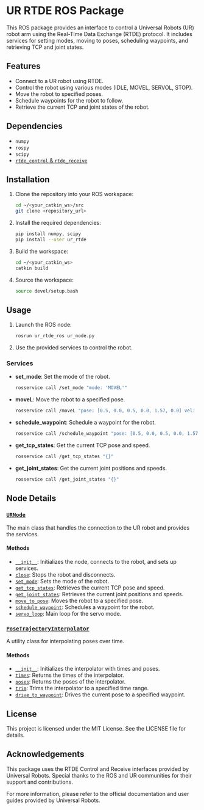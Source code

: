 # UR RTDE ROS Package

This ROS package provides an interface to control a Universal Robots (UR) robot arm using the Real-Time Data Exchange (RTDE) protocol. It includes services for setting modes, moving to poses, scheduling waypoints, and retrieving TCP and joint states.

## Features

- Connect to a UR robot using RTDE.
- Control the robot using various modes (IDLE, MOVEL, SERVOL, STOP).
- Move the robot to specified poses.
- Schedule waypoints for the robot to follow.
- Retrieve the current TCP and joint states of the robot.

## Dependencies
- `numpy`
- `rospy`
- `scipy`
- [`rtde_control` & `rtde_receive`](url:https://sdurobotics.gitlab.io/ur_rtde/)


## Installation

1. Clone the repository into your ROS workspace:
    ```bash
    cd ~/<your_catkin_ws>/src
    git clone <repository_url>
    ```

2. Install the required dependencies:
    ```bash
    pip install numpy, scipy
    pip install --user ur_rtde
    ```

3. Build the workspace:
    ```bash
    cd ~/<your_catkin_ws>
    catkin build
    ```

4. Source the workspace:
    ```bash
    source devel/setup.bash
    ```

## Usage

1. Launch the ROS node:
    ```sh
    rosrun ur_rtde_ros ur_node.py
    ```

2. Use the provided services to control the robot.

### Services

- **set_mode**: Set the mode of the robot.
    ```sh
    rosservice call /set_mode "mode: 'MOVEL'"
    ```

- **moveL**: Move the robot to a specified pose.
    ```sh
    rosservice call /moveL "pose: [0.5, 0.0, 0.5, 0.0, 1.57, 0.0] vel: 0.5 acc: 0.5"
    ```

- **schedule_waypoint**: Schedule a waypoint for the robot.
    ```sh
    rosservice call /schedule_waypoint "pose: [0.5, 0.0, 0.5, 0.0, 1.57, 0.0] target_time: 5.0"
    ```

- **get_tcp_states**: Get the current TCP pose and speed.
    ```sh
    rosservice call /get_tcp_states "{}"
    ```

- **get_joint_states**: Get the current joint positions and speeds.
    ```sh
    rosservice call /get_joint_states "{}"
    ```

## Node Details

### [`URNode`](command:_github.copilot.openSymbolFromReferences?%5B%7B%22%24mid%22%3A1%2C%22path%22%3A%22%2Fhome%2Fhaoran_zheng%2FDocuments%2FLfD_tactile%2FAvatar-ROS%2Fsrc%2Fur_rtde_ros%2Fur_node.py%22%2C%22scheme%22%3A%22file%22%7D%2C%7B%22line%22%3A23%2C%22character%22%3A6%7D%5D "src/ur_rtde_ros/ur_node.py")

The main class that handles the connection to the UR robot and provides the services.

#### Methods

- [`__init__`](command:_github.copilot.openSymbolFromReferences?%5B%7B%22%24mid%22%3A1%2C%22path%22%3A%22%2Fhome%2Fhaoran_zheng%2FDocuments%2FLfD_tactile%2FAvatar-ROS%2Fsrc%2Fur_rtde_ros%2Futils%2Fpose_trajectory_interpolator.py%22%2C%22scheme%22%3A%22file%22%7D%2C%7B%22line%22%3A24%2C%22character%22%3A8%7D%5D "src/ur_rtde_ros/utils/pose_trajectory_interpolator.py"): Initializes the node, connects to the robot, and sets up services.
- [`close`](command:_github.copilot.openSymbolFromReferences?%5B%7B%22%24mid%22%3A1%2C%22path%22%3A%22%2Fhome%2Fhaoran_zheng%2FDocuments%2FLfD_tactile%2FAvatar-ROS%2Fsrc%2Fur_rtde_ros%2Fur_node.py%22%2C%22scheme%22%3A%22file%22%7D%2C%7B%22line%22%3A53%2C%22character%22%3A8%7D%5D "src/ur_rtde_ros/ur_node.py"): Stops the robot and disconnects.
- [`set_mode`](command:_github.copilot.openSymbolFromReferences?%5B%7B%22%24mid%22%3A1%2C%22path%22%3A%22%2Fhome%2Fhaoran_zheng%2FDocuments%2FLfD_tactile%2FAvatar-ROS%2Fdevel%2Flib%2Fpython3%2Fdist-packages%2Fur_rtde_ros%2Fsrv%2F_set_mode.py%22%2C%22scheme%22%3A%22file%22%7D%2C%7B%22line%22%3A242%2C%22character%22%3A6%7D%5D "devel/lib/python3/dist-packages/ur_rtde_ros/srv/_set_mode.py"): Sets the mode of the robot.
- [`get_tcp_states`](command:_github.copilot.openSymbolFromReferences?%5B%7B%22%24mid%22%3A1%2C%22path%22%3A%22%2Fhome%2Fhaoran_zheng%2FDocuments%2FLfD_tactile%2FAvatar-ROS%2Fsrc%2Fur_rtde_ros%2Fur_node.py%22%2C%22scheme%22%3A%22file%22%7D%2C%7B%22line%22%3A66%2C%22character%22%3A8%7D%5D "src/ur_rtde_ros/ur_node.py"): Retrieves the current TCP pose and speed.
- [`get_joint_states`](command:_github.copilot.openSymbolFromReferences?%5B%7B%22%24mid%22%3A1%2C%22path%22%3A%22%2Fhome%2Fhaoran_zheng%2FDocuments%2FLfD_tactile%2FAvatar-ROS%2Fsrc%2Fur_rtde_ros%2Fur_node.py%22%2C%22scheme%22%3A%22file%22%7D%2C%7B%22line%22%3A71%2C%22character%22%3A8%7D%5D "src/ur_rtde_ros/ur_node.py"): Retrieves the current joint positions and speeds.
- [`move_to_pose`](command:_github.copilot.openSymbolFromReferences?%5B%7B%22%24mid%22%3A1%2C%22path%22%3A%22%2Fhome%2Fhaoran_zheng%2FDocuments%2FLfD_tactile%2FAvatar-ROS%2Fsrc%2Fur_rtde_ros%2Fur_node.py%22%2C%22scheme%22%3A%22file%22%7D%2C%7B%22line%22%3A76%2C%22character%22%3A8%7D%5D "src/ur_rtde_ros/ur_node.py"): Moves the robot to a specified pose.
- [`schedule_waypoint`](command:_github.copilot.openSymbolFromReferences?%5B%7B%22%24mid%22%3A1%2C%22path%22%3A%22%2Fhome%2Fhaoran_zheng%2FDocuments%2FLfD_tactile%2FAvatar-ROS%2Fsrc%2Fur_rtde_ros%2Futils%2Fpose_trajectory_interpolator.py%22%2C%22scheme%22%3A%22file%22%7D%2C%7B%22line%22%3A123%2C%22character%22%3A8%7D%5D "src/ur_rtde_ros/utils/pose_trajectory_interpolator.py"): Schedules a waypoint for the robot.
- [`servo_loop`](command:_github.copilot.openSymbolFromReferences?%5B%7B%22%24mid%22%3A1%2C%22path%22%3A%22%2Fhome%2Fhaoran_zheng%2FDocuments%2FLfD_tactile%2FAvatar-ROS%2Fsrc%2Fur_rtde_ros%2Fur_node.py%22%2C%22scheme%22%3A%22file%22%7D%2C%7B%22line%22%3A106%2C%22character%22%3A8%7D%5D "src/ur_rtde_ros/ur_node.py"): Main loop for the servo mode.

### [`PoseTrajectoryInterpolator`](command:_github.copilot.openSymbolFromReferences?%5B%7B%22%24mid%22%3A1%2C%22path%22%3A%22%2Fhome%2Fhaoran_zheng%2FDocuments%2FLfD_tactile%2FAvatar-ROS%2Fsrc%2Fur_rtde_ros%2Futils%2Fpose_trajectory_interpolator.py%22%2C%22scheme%22%3A%22file%22%7D%2C%7B%22line%22%3A23%2C%22character%22%3A6%7D%5D "src/ur_rtde_ros/utils/pose_trajectory_interpolator.py")

A utility class for interpolating poses over time.

#### Methods

- [`__init__`](command:_github.copilot.openSymbolFromReferences?%5B%7B%22%24mid%22%3A1%2C%22path%22%3A%22%2Fhome%2Fhaoran_zheng%2FDocuments%2FLfD_tactile%2FAvatar-ROS%2Fsrc%2Fur_rtde_ros%2Futils%2Fpose_trajectory_interpolator.py%22%2C%22scheme%22%3A%22file%22%7D%2C%7B%22line%22%3A24%2C%22character%22%3A8%7D%5D "src/ur_rtde_ros/utils/pose_trajectory_interpolator.py"): Initializes the interpolator with times and poses.
- [`times`](command:_github.copilot.openSymbolFromReferences?%5B%7B%22%24mid%22%3A1%2C%22path%22%3A%22%2Fhome%2Fhaoran_zheng%2FDocuments%2FLfD_tactile%2FAvatar-ROS%2Fsrc%2Fur_rtde_ros%2Futils%2Fpose_trajectory_interpolator.py%22%2C%22scheme%22%3A%22file%22%7D%2C%7B%22line%22%3A24%2C%22character%22%3A23%7D%5D "src/ur_rtde_ros/utils/pose_trajectory_interpolator.py"): Returns the times of the interpolator.
- [`poses`](command:_github.copilot.openSymbolFromReferences?%5B%7B%22%24mid%22%3A1%2C%22path%22%3A%22%2Fhome%2Fhaoran_zheng%2FDocuments%2FLfD_tactile%2FAvatar-ROS%2Fsrc%2Fur_rtde_ros%2Futils%2Fpose_trajectory_interpolator.py%22%2C%22scheme%22%3A%22file%22%7D%2C%7B%22line%22%3A24%2C%22character%22%3A42%7D%5D "src/ur_rtde_ros/utils/pose_trajectory_interpolator.py"): Returns the poses of the interpolator.
- [`trim`](command:_github.copilot.openSymbolFromReferences?%5B%7B%22%24mid%22%3A1%2C%22path%22%3A%22%2Fhome%2Fhaoran_zheng%2FDocuments%2FLfD_tactile%2FAvatar-ROS%2Fsrc%2Fur_rtde_ros%2Futils%2Fpose_trajectory_interpolator.py%22%2C%22scheme%22%3A%22file%22%7D%2C%7B%22line%22%3A65%2C%22character%22%3A8%7D%5D "src/ur_rtde_ros/utils/pose_trajectory_interpolator.py"): Trims the interpolator to a specified time range.
- [`drive_to_waypoint`](command:_github.copilot.openSymbolFromReferences?%5B%7B%22%24mid%22%3A1%2C%22path%22%3A%22%2Fhome%2Fhaoran_zheng%2FDocuments%2FLfD_tactile%2FAvatar-ROS%2Fsrc%2Fur_rtde_ros%2Futils%2Fpose_trajectory_interpolator.py%22%2C%22scheme%22%3A%22file%22%7D%2C%7B%22line%22%3A86%2C%22character%22%3A8%7D%5D "src/ur_rtde_ros/utils/pose_trajectory_interpolator.py"): Drives the current pose to a specified waypoint.

## License

This project is licensed under the MIT License. See the LICENSE file for details.

## Acknowledgements

This package uses the RTDE Control and Receive interfaces provided by Universal Robots. Special thanks to the ROS and UR communities for their support and contributions.

For more information, please refer to the official documentation and user guides provided by Universal Robots.